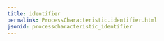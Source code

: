 ```yaml
---
title: identifier
permalink: ProcessCharacteristic.identifier.html
jsonid: processcharacteristic_identifier
---
```

